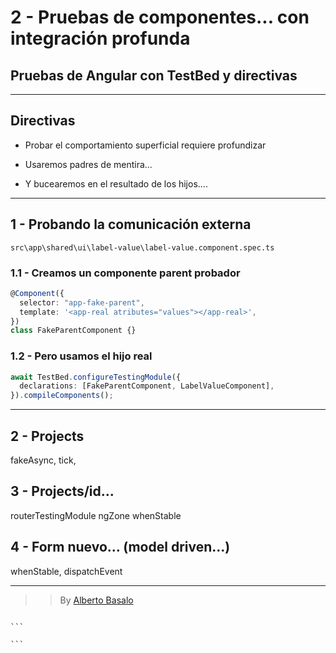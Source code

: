# 2 - Pruebas de componentes... con integración profunda

## Pruebas de Angular con TestBed y directivas

---

## Directivas

- Probar el comportamiento superficial requiere profundizar

- Usaremos padres de mentira...

- Y bucearemos en el resultado de los hijos....

---

## 1 - Probando la comunicación externa

`src\app\shared\ui\label-value\label-value.component.spec.ts`

### 1.1 - Creamos un componente parent probador

```typescript
@Component({
  selector: "app-fake-parent",
  template: '<app-real atributes="values"></app-real>',
})
class FakeParentComponent {}
```

### 1.2 - Pero usamos el hijo real

```typescript
await TestBed.configureTestingModule({
  declarations: [FakeParentComponent, LabelValueComponent],
}).compileComponents();
```

---

## 2 - Projects

fakeAsync, tick,

## 3 - Projects/id...

routerTestingModule ngZone whenStable

## 4 - Form nuevo... (model driven...)

whenStable, dispatchEvent

---

> > By [Alberto Basalo](https://twitter.com/albertobasalo)

````

```

```
````
